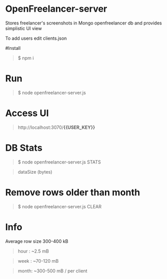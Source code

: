 # OpenFreelancer-server
Stores freelancer's screenshots in Mongo openfreelancer db
and provides simplistic UI view

To add users edit clients.json

#Install
>$ npm i

# Run

>$ node openfreelancer-server.js

# Access UI
>http://localhost:3070/**{{USER_KEY}}**

# DB Stats
>$ node openfreelancer-server.js STATS

>dataSize (bytes)

# Remove rows older than month
>$ node openfreelancer-server.js CLEAR

# Info
Average row size 300-400 kB

>hour : ~2.5 mB

>week : ~70-120 mB

>month: ~300-500 mB / per client
